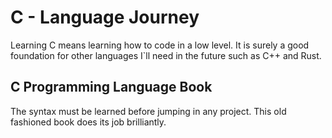 # C - Language Journey

Learning C means learning how to code in a low level. It is surely a good foundation for other languages I`ll need in the future such as C++ and Rust. 

## C Programming Language Book

The syntax must be learned before jumping in any project. This old fashioned book does its job brilliantly.


